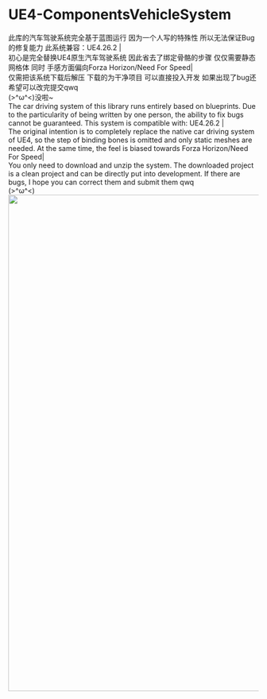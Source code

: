 # UE4-ComponentsVehicleSystem
此库的汽车驾驶系统完全基于蓝图运行 因为一个人写的特殊性 所以无法保证Bug的修复能力 此系统兼容：UE4.26.2 |<br>
初心是完全替换UE4原生汽车驾驶系统 因此省去了绑定骨骼的步骤 仅仅需要静态网格体 同时 手感方面偏向Forza Horizon/Need For Speed|<br>
仅需把该系统下载后解压 下载的为干净项目 可以直接投入开发 如果出现了bug还希望可以改完提交qwq<br>
(>^ω^<)没啦~<br>
The car driving system of this library runs entirely based on blueprints. Due to the particularity of being written by one person, the ability to fix bugs cannot be guaranteed. This system is compatible with: UE4.26.2 |<br>
The original intention is to completely replace the native car driving system of UE4, so the step of binding bones is omitted and only static meshes are needed. At the same time, the feel is biased towards Forza Horizon/Need For Speed|<br>
You only need to download and unzip the system. The downloaded project is a clean project and can be directly put into development. If there are bugs, I hope you can correct them and submit them qwq<br>
(>^ω^<)<br>
<img src="https://github.com/HaibaraAi07/UE4-ComponentsVehicleSystem/blob/main/Prompt_picture/Class.png" width=1000>
